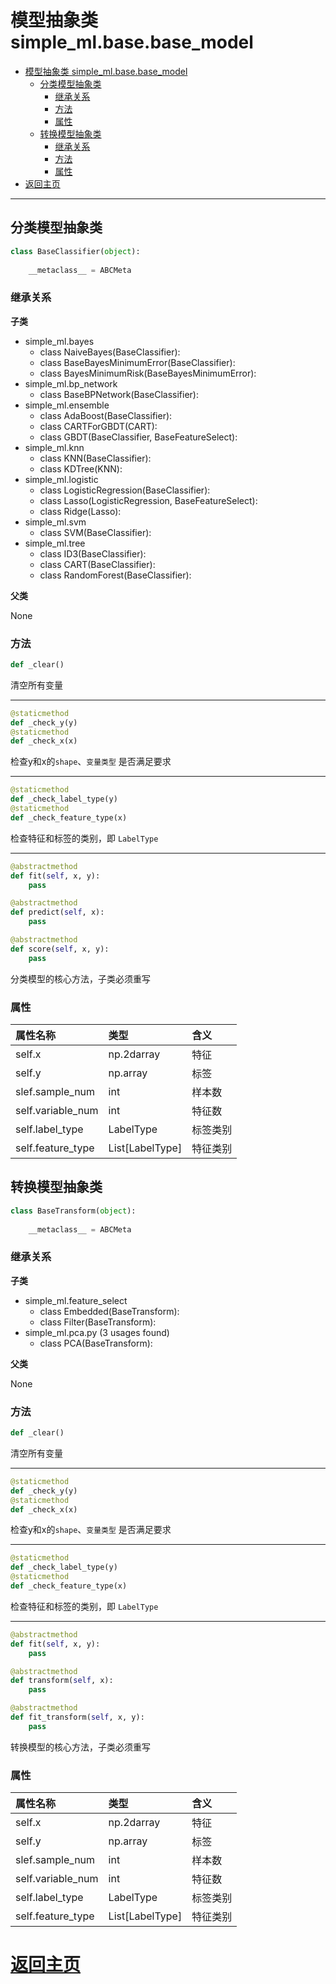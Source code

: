 # 模型抽象类 simple_ml.base.base_model


- [模型抽象类 simple_ml.base.base_model](#%E6%A8%A1%E5%9E%8B%E6%8A%BD%E8%B1%A1%E7%B1%BB-simplemlbasebasemodel)
    - [分类模型抽象类](#%E5%88%86%E7%B1%BB%E6%A8%A1%E5%9E%8B%E6%8A%BD%E8%B1%A1%E7%B1%BB)
        - [继承关系](#%E7%BB%A7%E6%89%BF%E5%85%B3%E7%B3%BB)
        - [方法](#%E6%96%B9%E6%B3%95)
        - [属性](#%E5%B1%9E%E6%80%A7)
    - [转换模型抽象类](#%E8%BD%AC%E6%8D%A2%E6%A8%A1%E5%9E%8B%E6%8A%BD%E8%B1%A1%E7%B1%BB)
        - [继承关系](#%E7%BB%A7%E6%89%BF%E5%85%B3%E7%B3%BB)
        - [方法](#%E6%96%B9%E6%B3%95)
        - [属性](#%E5%B1%9E%E6%80%A7)
- [返回主页](#%E8%BF%94%E5%9B%9E%E4%B8%BB%E9%A1%B5)

* * *


## 分类模型抽象类

```python
class BaseClassifier(object):
    
    __metaclass__ = ABCMeta    
```

### 继承关系

**子类**

- simple_ml.bayes
  - class NaiveBayes(BaseClassifier):
  - class BaseBayesMinimumError(BaseClassifier):
  - class BayesMinimumRisk(BaseBayesMinimumError):
- simple_ml.bp_network
  - class BaseBPNetwork(BaseClassifier):
- simple_ml.ensemble
  - class AdaBoost(BaseClassifier):
  - class CARTForGBDT(CART):
  - class GBDT(BaseClassifier, BaseFeatureSelect):
- simple_ml.knn
  - class KNN(BaseClassifier):
  - class KDTree(KNN):
- simple_ml.logistic
  - class LogisticRegression(BaseClassifier):
  - class Lasso(LogisticRegression, BaseFeatureSelect):
  - class Ridge(Lasso):
- simple_ml.svm
  - class SVM(BaseClassifier):
- simple_ml.tree
  - class ID3(BaseClassifier):
  - class CART(BaseClassifier):
  - class RandomForest(BaseClassifier):

**父类**

None

### 方法

```python
def _clear()
```

清空所有变量


* * *

```python
@staticmethod
def _check_y(y)
@staticmethod
def _check_x(x)
```

检查y和x的`shape`、`变量类型` 是否满足要求

* * *

```python
@staticmethod
def _check_label_type(y)
@staticmethod
def _check_feature_type(x)
```

检查特征和标签的类别，即 `LabelType`

* * *

```python
@abstractmethod
def fit(self, x, y):
    pass

@abstractmethod
def predict(self, x):
    pass

@abstractmethod
def score(self, x, y):
    pass
```

分类模型的核心方法，子类必须重写

### 属性

|      属性名称      |      类型      |  含义   |
|:------------------|:---------------|:--------|
| self.x            | np.2darray     | 特征    |
| self.y            | np.array       | 标签    |
| slef.sample_num   | int            | 样本数   |
| self.variable_num | int            | 特征数   |
| self.label_type   | LabelType      | 标签类别 |
| self.feature_type | List[LabelType]| 特征类别 |


## 转换模型抽象类

```python
class BaseTransform(object):
    
    __metaclass__ = ABCMeta    
```

### 继承关系

**子类**

- simple_ml.feature_select
    - class Embedded(BaseTransform):
    - class Filter(BaseTransform):
- simple_ml.pca.py  (3 usages found)
    - class PCA(BaseTransform):

**父类**

None

### 方法

```python
def _clear()
```

清空所有变量


* * *

```python
@staticmethod
def _check_y(y)
@staticmethod
def _check_x(x)
```

检查y和x的`shape`、`变量类型` 是否满足要求

* * *

```python
@staticmethod
def _check_label_type(y)
@staticmethod
def _check_feature_type(x)
```

检查特征和标签的类别，即 `LabelType`

* * *

```python
@abstractmethod
def fit(self, x, y):
    pass

@abstractmethod
def transform(self, x):
    pass

@abstractmethod
def fit_transform(self, x, y):
    pass
```

转换模型的核心方法，子类必须重写

### 属性

|      属性名称      |      类型      |  含义   |
|:------------------|:---------------|:--------|
| self.x            | np.2darray     | 特征    |
| self.y            | np.array       | 标签    |
| slef.sample_num   | int            | 样本数   |
| self.variable_num | int            | 特征数   |
| self.label_type   | LabelType      | 标签类别 |
| self.feature_type | List[LabelType]| 特征类别 |


# [返回主页](../../index.md)

